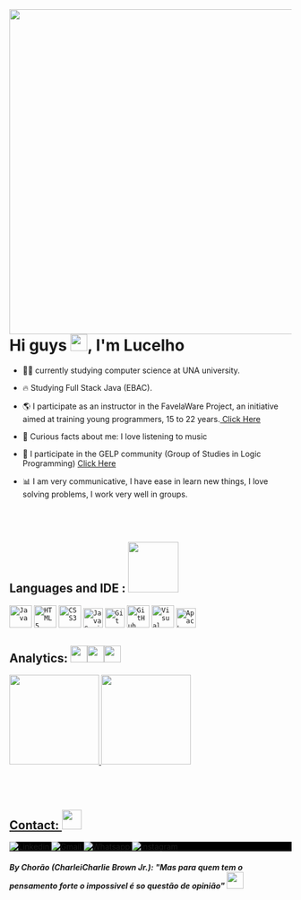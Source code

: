 <!-- Presentation -->
<img align="right" height="580cm" src="https://gist.githubusercontent.com/LucelhoCristiano/df9d81949eea719ae943b787cfe1b4b8/raw/e0e96984213cb159432a496597275cae1af9423b/githubcard.svg"/>
<h1 align= left>Hi guys <img src="https://raw.githubusercontent.com/kaueMarques/kaueMarques/master/hi.gif" width="30px">, I'm Lucelho</h1>

- 👨‍💻 currently studying computer science at UNA university.

- 🔥 Studying Full Stack Java (EBAC).

- 🌎 I participate as an instructor in the FavelaWare Project, an initiative aimed at training young programmers, 15 to 22 years.<a href="https://favelaware.animahub.com.br/sobre" target="blank"> Click Here</a>

- 🚀 Curious facts about me: I love listening to music

- 🧮 I participate in the GELP community (Group of Studies in Logic Programming) <a href="https://www.instagram.com/gelpunacm" target="_blank">Click Here </a>

- 📊 I am very communicative, I have ease in learn new things, I love solving problems, I work very well in groups.

<br><br>
<!-- Skills -->
<h2 align="left"> Languages and IDE : <img src="https://em-content.zobj.net/source/microsoft-teams/337/man-technologist_1f468-200d-1f4bb.png" width="90px"> </h2>

<code><img width="40px" src="https://cdn.jsdelivr.net/gh/devicons/devicon/icons/java/java-original-wordmark.svg" title = "Java"/></code>
<code><img width="40px" src="https://cdn.jsdelivr.net/gh/devicons/devicon/icons/html5/html5-original-wordmark.svg" title = "HTML5"/></code>
<code><img width="40px" src="https://cdn.jsdelivr.net/gh/devicons/devicon/icons/css3/css3-original-wordmark.svg" title = "CSS3"/></code>
<code><img width="35px" src="https://cdn.jsdelivr.net/gh/devicons/devicon/icons/javascript/javascript-original.svg" title = "JavaScript"/></code>
<code><img width="35px" src="https://cdn.jsdelivr.net/gh/devicons/devicon/icons/git/git-original.svg" title = "Git"/></code>
<code><img width="40px" src="https://cdn.jsdelivr.net/gh/devicons/devicon/icons/github/github-original.svg" title = "GitHub"/></code>
<code><img width="40px" src="https://i.imgur.com/LMX3yhx.png" title = "Visual Studio Code"/></code>
<code><img width="35px" src="https://i.imgur.com/apbViDM.png" title = "Apache NetBeans"/></code>

<!-- Analitycs -->
<h2>Analytics: <img src="https://em-content.zobj.net/source/microsoft-teams/337/chart-decreasing_1f4c9.png" width="30px"><img src="https://em-content.zobj.net/source/microsoft-teams/337/bar-chart_1f4ca.png" width="30px"><img src="https://em-content.zobj.net/source/microsoft-teams/337/chart-increasing_1f4c8.png" width="30px"></h2>
 <div align="left">
  <a href="https://github.com/lucelhocristiano">
  <img height="160em" src="https://github-readme-stats.vercel.app/api?username=lucelhocristiano&show_icons=true&theme=react&include_all_commits=true&count_private=true"/>
  <img height="160em" src="https://github-readme-stats.vercel.app/api/top-langs/?username=lucelhocristiano&layout=compact&langs_count=7&theme=react"/>
</div>


<br><br>
<!-- Contact -->
<h2>Contact: <img src="https://em-content.zobj.net/source/microsoft-teams/337/telephone-receiver_1f4de.png" width="35px"></h2>
<p style="background:black">  
<a href="https://www.linkedin.com/in/lucelho-cristiano-b17196239" target="_blank">
  <img src="https://img.shields.io/badge/-LucelhoCristiano-0077B5?style=flat&logo=linkedin" alt="Linkedin"/>
</a>  
<a href="https://mail.google.com/mail/u/0/#inbox?compose=CllgCJNvwDlxBSwvBFBBrBfWTRLxMfDbvbBWvZXpmhcfjmmZrZKlKTSLrPkSJlVHpvHkDzCkPFL" target="_blank">
 <img src="https://img.shields.io/badge/-lucelhoCristiano-D14836?style=flat&logo=gmail&logoColor=white" 
 alt="Gmail"/>
</a>  
<a href="https://contate.me/lucelho" target="_blank">
  <img src="https://img.shields.io/badge/-LucelhoCristiano-25D366??style=for-the-badge&logo=whatsapp&logoColor=white" alt="Whatsapp"/>  
</a>  
<a href="https://www.instagram.com/lucelhosilva" target="_blank">
 <img src="https://img.shields.io/badge/-LucelhoCristiano-E4405F?style=flat&logo=instagram&logoColor=white" alt="instagram"/>
</a>
</p>

<!-- citation -->
#### _By Chorão (CharleiCharlie Brown Jr.): "Mas para quem tem o pensamento forte o impossivel é so questão de opinião"_ <img height="30px" src="https://emojipedia-us.s3.amazonaws.com/source/noto-emoji-animations/344/thinking-face_1f914.gif">
